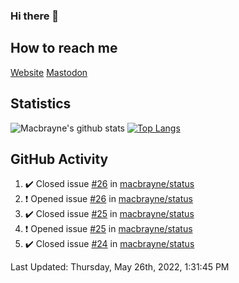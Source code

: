 ### Hi there 👋
## How to reach me
[Website](https://macbrayne.de)
[Mastodon](https://norden.social/@florentin)
<!--
Missing: Email
-->
## Statistics
![Macbrayne's github stats](https://github-readme-stats.vercel.app/api?username=macbrayne&count_private=true&show_icons=true&hide_rank=true&custom_title=macbrayne's%20GitHub%20Stats)
[![Top Langs](https://github-readme-stats.vercel.app/api/top-langs/?username=macbrayne&exclude_repo=liftron&layout=compact)](https://github.com/anuraghazra/github-readme-stats)
## GitHub Activity

<!--RECENT_ACTIVITY:start-->
1. ✔️ Closed issue [#26](https://github.com/macbrayne/status/issues/26) in [macbrayne/status](https://github.com/macbrayne/status)
2. ❗️ Opened issue [#26](https://github.com/macbrayne/status/issues/26) in [macbrayne/status](https://github.com/macbrayne/status)
3. ✔️ Closed issue [#25](https://github.com/macbrayne/status/issues/25) in [macbrayne/status](https://github.com/macbrayne/status)
4. ❗️ Opened issue [#25](https://github.com/macbrayne/status/issues/25) in [macbrayne/status](https://github.com/macbrayne/status)
5. ✔️ Closed issue [#24](https://github.com/macbrayne/status/issues/24) in [macbrayne/status](https://github.com/macbrayne/status)
<!--RECENT_ACTIVITY:end-->

<!--RECENT_ACTIVITY:last_update-->
Last Updated: Thursday, May 26th, 2022, 1:31:45 PM
<!--RECENT_ACTIVITY:last_update_end-->


<!--
**macbrayne/macbrayne** is a ✨ _special_ ✨ repository because its `README.md` (this file) appears on your GitHub profile.

Here are some ideas to get you started:

- 🔭 I’m currently working on ...
- 🌱 I’m currently learning ...
- 👯 I’m looking to collaborate on ...
- 🤔 I’m looking for help with ...
- 💬 Ask me about ...
- 📫 How to reach me: ...
- 😄 Pronouns: ...
- ⚡ Fun fact: ...
-->
